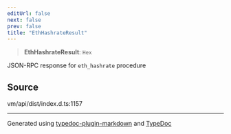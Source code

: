 ```yaml
---
editUrl: false
next: false
prev: false
title: "EthHashrateResult"
---
```


> **EthHashrateResult**: `Hex`

JSON-RPC response for `eth_hashrate` procedure

## Source

vm/api/dist/index.d.ts:1157

***
Generated using [typedoc-plugin-markdown](https://www.npmjs.com/package/typedoc-plugin-markdown) and [TypeDoc](https://typedoc.org/)
